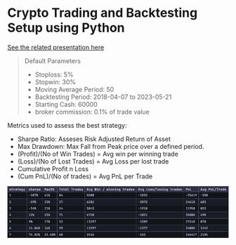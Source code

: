 # Crypto Trading and Backtesting Setup using Python

[See the related presentation here](./index.html)

>Default Parameters
> - Stoploss: 5%
> - Stopwin: 30%
> - Moving Average Period: 50
> - Backtesting Period: 2018-04-07 to 2023-05-21
> - Starting Cash: 60000
> - broker commission: 0.1% of trade value

Metrics used to assess the best strategy:
- Sharpe Ratio: Asseses Risk Adjusted Return of Asset
- Max Drawdown: Max Fall from Peak price over a defined period.
- (Profit)/(No of Win Trades) = Avg win per winning trade
- (Loss)/(No of Lost Trades) = Avg Loss per lost trade
- Cumulative Profit n Loss
- (Cum PnL)/(No of trades) = Avg PnL per Trade

![Strategy-Returns](./assets/strat-returns.png)


